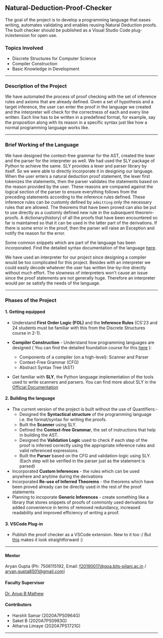 ## Natural-Deduction-Proof-Checker
The goal of the project is to develop a programming language that eases writing, automates validating and enables reusing Natural Deduction proofs. The built checker should be published as a Visual Studio Code plug-in/extension for open use.

### Topics Involved       
- Discrete Structures for Computer Science
- Compiler Construction
- Basic Knowledge in Development

----

### Description of the Project
We have automated the process of proof checking with the set of inference rules and axioms that are already defined. Given a set of hypothesis and a target inference, the user can enter the proof in the language we created and the interpreter will check for the correctness of each and every line written. Each line has to be written in a predefined format, for example, say the proposition along with its reason in a specific syntax just like how a normal programming language works like.

----

### Brief Working of the Language
We have designed the context-free grammar for the AST, created the lexer and the parser for the interpreter as well. We had used the SLY package of Python to achieve the same. SLY provides a lexer and parser library by itself. So we were able to directly incorporate it in designing our language. When the user enters a natural deduction proof statement, the lexer first tokenizes the statements, then the parser validates the statements based on the reason provided by the user. These reasons are compared against the logical section of the parser to ensure everything follows from the preceding statements according to the inference rules defined. These inference rules can be customly defined by `admitting` only the necessary rules that are allowed. The theorems that have been proved can also be put to use directly as a customly defined new rule in the subsequent theorem-proofs. A dictionary(history) of all the proofs that have been encountered so far is maintained so that it can be used in the latter part of the derivations. If there is some error in the proof, then the parser will raise an Exception and notify the reason for the error. 

Some common snippets which are part of the language has been incorporated. Find the detailed syntax documentation of the language [here]().

We have used an interpreter for our project since designing a compiler would be too complicated for this project. Besides with an interpreter we could easily decode whatever the user has written line-by-line directly without much effort. The slowness of interpreters won't cause an issue since the proof statements are not generally huge. Therefore an interpreter would per se satisfy the needs of the language.

----

### Phases of the Project

#### 1. Getting equipped
- Understand **First Order Logic (FOL)** and the **Inference Rules** (CS'23 and 24 students must be familiar with this from the Discrete Structures course in 2-1).
- **Compiler Construction** - Understand how programming languages are designed ( You can find the detailed foundation course for this [here](https://drive.google.com/file/d/1EPnYRilh0BotLJGqWqhgtcNTQyMj71Zt/view?usp=share_link) 
):
    - Components of a compiler (on a high-level): Scanner and Parser
    - Context-Free Grammar (CFG)
    - Abstract Syntax Tree (AST)  

- Get familiar with **SLY**, the Python language implementation of the tools used to write scanners and parsers.
  You can find more about SLY in the [Official Documentation](https://sly.readthedocs.io/en/latest/sly.html)

#### 2. Building the language
- The current version of the project is built without the use of Quantifiers:-
    - Designed the **Syntactical structure** of the programming language i.e. the format/syntax for writing the proofs.
    - Built the **Scanner** using SLY.
    - Defined the **Context-free Grammar**, the set of instructions that help in building the AST.
    - Designed the **Validation Logic** used to check if each step of the proof is inferred correctly using the appropriate inference rules and valid referenced expressions.
    - Built the **Parser** based on the CFG and validation-logic using SLY. (Each step will be verified in the parser just as the statement is parsed)
- Incorporated **Custom Inferences** - the rules which can be used anywhere and anytime during the derivations
- Incorporated **Re-use of Inferred Theorems** - the theorems which have been proved already can be directly used in the rest of the proof statements
- Planning to incoporate **Generic Inferences** - create something like a library that stores snippets of proofs of commonly used derivations for added convenience in terms of removed redundancy, increased readability and improved efficiency of writing a proof.

#### 3. VSCode Plug-in
- Publish the proof checker as a VSCode extension.
New to it too :/ But [this](https://www.freecodecamp.org/news/making-vscode-extension/) makes it look straightforward :)

----

#### Mentor
Aryan Gupta (Ph: 7506115192, Email: f20190017@goa.bits-pilani.ac.in / aryan.gupta8501@gmail.com)

#### Faculty Supervisor
[Dr. Anup B Mathew](https://www.bits-pilani.ac.in/goa/anupm/profile)

#### Contributors
- Harshit Samar (2020A7PS0964G)
- Saket B (2020A7PS0983G)
- Atharva Limaye (2020A7PS1721G)

----
